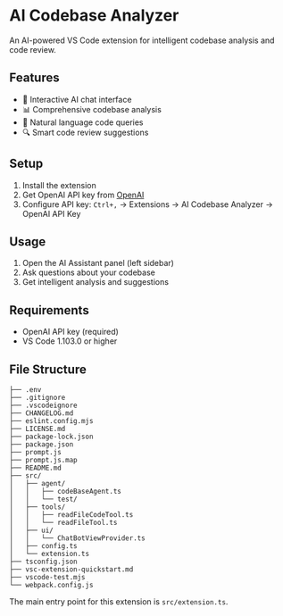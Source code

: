 # AI Codebase Analyzer

An AI-powered VS Code extension for intelligent codebase analysis and code review.

## Features
- 🤖 Interactive AI chat interface
- 📊 Comprehensive codebase analysis
- 💬 Natural language code queries
- 🔍 Smart code review suggestions

## Setup
1. Install the extension
2. Get OpenAI API key from [OpenAI](https://platform.openai.com/api-keys)
3. Configure API key: `Ctrl+,` → Extensions → AI Codebase Analyzer → OpenAI API Key

## Usage
1. Open the AI Assistant panel (left sidebar)
2. Ask questions about your codebase
3. Get intelligent analysis and suggestions

## Requirements
- OpenAI API key (required)
- VS Code 1.103.0 or higher

## File Structure

```
├── .env
├── .gitignore
├── .vscodeignore
├── CHANGELOG.md
├── eslint.config.mjs
├── LICENSE.md
├── package-lock.json
├── package.json
├── prompt.js
├── prompt.js.map
├── README.md
├── src/
│   ├── agent/
│   │   ├── codeBaseAgent.ts
│   │   └── test/
│   ├── tools/
│   │   ├── readFileCodeTool.ts
│   │   └── readFileTool.ts
│   ├── ui/
│   │   └── ChatBotViewProvider.ts
│   ├── config.ts
│   └── extension.ts
├── tsconfig.json
├── vsc-extension-quickstart.md
├── vscode-test.mjs
└── webpack.config.js

```

The main entry point for this extension is `src/extension.ts`.
